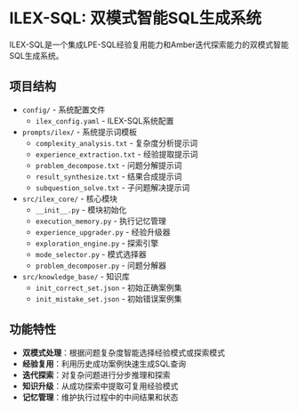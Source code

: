 # ILEX-SQL: 双模式智能SQL生成系统

ILEX-SQL是一个集成LPE-SQL经验复用能力和Amber迭代探索能力的双模式智能SQL生成系统。

## 项目结构

- `config/` - 系统配置文件
  - `ilex_config.yaml` - ILEX-SQL系统配置
- `prompts/ilex/` - 系统提示词模板
  - `complexity_analysis.txt` - 复杂度分析提示词
  - `experience_extraction.txt` - 经验提取提示词
  - `problem_decompose.txt` - 问题分解提示词
  - `result_synthesize.txt` - 结果合成提示词
  - `subquestion_solve.txt` - 子问题解决提示词
- `src/ilex_core/` - 核心模块
  - `__init__.py` - 模块初始化
  - `execution_memory.py` - 执行记忆管理
  - `experience_upgrader.py` - 经验升级器
  - `exploration_engine.py` - 探索引擎
  - `mode_selector.py` - 模式选择器
  - `problem_decomposer.py` - 问题分解器
- `src/knowledge_base/` - 知识库
  - `init_correct_set.json` - 初始正确案例集
  - `init_mistake_set.json` - 初始错误案例集

## 功能特性

- **双模式处理**：根据问题复杂度智能选择经验模式或探索模式
- **经验复用**：利用历史成功案例快速生成SQL查询
- **迭代探索**：对复杂问题进行分步推理和探索
- **知识升级**：从成功探索中提取可复用经验模式
- **记忆管理**：维护执行过程中的中间结果和状态
